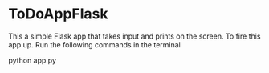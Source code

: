 # ToDoAppFlask

This a simple Flask app that takes input and prints on the screen. 
To fire this app up. Run the following commands in the terminal

python app.py
